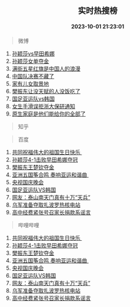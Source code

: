 <div align="center"><h2>实时热搜榜</h2><h4>2023-10-01 21:23:01</h4></div>

> 微博  

1. [孙颖莎vs早田希娜](https://s.weibo.com/weibo?q=%23%E5%AD%99%E9%A2%96%E8%8E%8Evs%E6%97%A9%E7%94%B0%E5%B8%8C%E5%A8%9C%23&t=31&band_rank=1&Refer=top)<br />
2. [孙颖莎女单夺金](https://s.weibo.com/weibo?q=%23%E5%AD%99%E9%A2%96%E8%8E%8E%E5%A5%B3%E5%8D%95%E5%A4%BA%E9%87%91%23&t=31&band_rank=2&Refer=top)<br />
3. [满街五星红旗是中国人的浪漫](https://s.weibo.com/weibo?q=%23%E6%BB%A1%E8%A1%97%E4%BA%94%E6%98%9F%E7%BA%A2%E6%97%97%E6%98%AF%E4%B8%AD%E5%9B%BD%E4%BA%BA%E7%9A%84%E6%B5%AA%E6%BC%AB%23&t=31&band_rank=3&Refer=top)<br />
4. [中国队决赛不藏了](https://s.weibo.com/weibo?q=%23%E4%B8%AD%E5%9B%BD%E9%98%9F%E5%86%B3%E8%B5%9B%E4%B8%8D%E8%97%8F%E4%BA%86%23&t=31&band_rank=4&Refer=top)<br />
5. [家有儿女取景地](https://s.weibo.com/weibo?q=%E5%AE%B6%E6%9C%89%E5%84%BF%E5%A5%B3%E5%8F%96%E6%99%AF%E5%9C%B0&t=31&band_rank=5&Refer=top)<br />
6. [樊振东让没天赋的人没饭吃了](https://s.weibo.com/weibo?q=%23%E6%A8%8A%E6%8C%AF%E4%B8%9C%E8%AE%A9%E6%B2%A1%E5%A4%A9%E8%B5%8B%E7%9A%84%E4%BA%BA%E6%B2%A1%E9%A5%AD%E5%90%83%E4%BA%86%23&t=31&band_rank=6&Refer=top)<br />
7. [国足亚运队vs韩国](https://s.weibo.com/weibo?q=%23%E5%9B%BD%E8%B6%B3%E4%BA%9A%E8%BF%90%E9%98%9Fvs%E9%9F%A9%E5%9B%BD%23&t=31&band_rank=7&Refer=top)<br />
8. [女生手滑误拒浙大保研通知](https://s.weibo.com/weibo?q=%23%E5%A5%B3%E7%94%9F%E6%89%8B%E6%BB%91%E8%AF%AF%E6%8B%92%E6%B5%99%E5%A4%A7%E4%BF%9D%E7%A0%94%E9%80%9A%E7%9F%A5%23&t=31&band_rank=8&Refer=top)<br />
9. [原生家庭是他们能给你的全部了](https://s.weibo.com/weibo?q=%E5%8E%9F%E7%94%9F%E5%AE%B6%E5%BA%AD%E6%98%AF%E4%BB%96%E4%BB%AC%E8%83%BD%E7%BB%99%E4%BD%A0%E7%9A%84%E5%85%A8%E9%83%A8%E4%BA%86&t=31&band_rank=9&Refer=top)<br />

> 知乎  


> 百度  

1. [共同祝福伟大的祖国生日快乐 ](https://www.baidu.com/s?wd=%E5%85%B1%E5%90%8C%E7%A5%9D%E7%A6%8F%E4%BC%9F%E5%A4%A7%E7%9A%84%E7%A5%96%E5%9B%BD%E7%94%9F%E6%97%A5%E5%BF%AB%E4%B9%90%C2%A0&sa=fyb_news&rsv_dl=fyb_news)<br />
2. [孙颖莎4-1击败早田希娜夺冠](https://www.baidu.com/s?wd=%E5%AD%99%E9%A2%96%E8%8E%8E4-1%E5%87%BB%E8%B4%A5%E6%97%A9%E7%94%B0%E5%B8%8C%E5%A8%9C%E5%A4%BA%E5%86%A0&sa=fyb_news&rsv_dl=fyb_news)<br />
3. [樊振东王楚钦夺金](https://www.baidu.com/s?wd=%E6%A8%8A%E6%8C%AF%E4%B8%9C%E7%8E%8B%E6%A5%9A%E9%92%A6%E5%A4%BA%E9%87%91&sa=fyb_news&rsv_dl=fyb_news)<br />
4. [亚洲五国筝合鸣 奏响亚运和谐曲 ](https://www.baidu.com/s?wd=%E4%BA%9A%E6%B4%B2%E4%BA%94%E5%9B%BD%E7%AD%9D%E5%90%88%E9%B8%A3+%E5%A5%8F%E5%93%8D%E4%BA%9A%E8%BF%90%E5%92%8C%E8%B0%90%E6%9B%B2%C2%A0&sa=fyb_news&rsv_dl=fyb_news)<br />
5. [央视国庆晚会](https://www.baidu.com/s?wd=%E5%A4%AE%E8%A7%86%E5%9B%BD%E5%BA%86%E6%99%9A%E4%BC%9A&sa=fyb_news&rsv_dl=fyb_news)<br />
6. [国足亚运队VS韩国](https://www.baidu.com/s?wd=%E5%9B%BD%E8%B6%B3%E4%BA%9A%E8%BF%90%E9%98%9FVS%E9%9F%A9%E5%9B%BD&sa=fyb_news&rsv_dl=fyb_news)<br />
7. [网友：泰山南天门真有十万“天兵”](https://www.baidu.com/s?wd=%E7%BD%91%E5%8F%8B%EF%BC%9A%E6%B3%B0%E5%B1%B1%E5%8D%97%E5%A4%A9%E9%97%A8%E7%9C%9F%E6%9C%89%E5%8D%81%E4%B8%87%E2%80%9C%E5%A4%A9%E5%85%B5%E2%80%9D&sa=fyb_news&rsv_dl=fyb_news)<br />
8. [乌军准备夺取扎波罗热核电站](https://www.baidu.com/s?wd=%E4%B9%8C%E5%86%9B%E5%87%86%E5%A4%87%E5%A4%BA%E5%8F%96%E6%89%8E%E6%B3%A2%E7%BD%97%E7%83%AD%E6%A0%B8%E7%94%B5%E7%AB%99&sa=fyb_news&rsv_dl=fyb_news)<br />
9. [高中经费紧张号召家长捐款系谣言](https://www.baidu.com/s?wd=%E9%AB%98%E4%B8%AD%E7%BB%8F%E8%B4%B9%E7%B4%A7%E5%BC%A0%E5%8F%B7%E5%8F%AC%E5%AE%B6%E9%95%BF%E6%8D%90%E6%AC%BE%E7%B3%BB%E8%B0%A3%E8%A8%80&sa=fyb_news&rsv_dl=fyb_news)<br />

> 哔哩哔哩  

1. [共同祝福伟大的祖国生日快乐 ](https://www.baidu.com/s?wd=%E5%85%B1%E5%90%8C%E7%A5%9D%E7%A6%8F%E4%BC%9F%E5%A4%A7%E7%9A%84%E7%A5%96%E5%9B%BD%E7%94%9F%E6%97%A5%E5%BF%AB%E4%B9%90%C2%A0&sa=fyb_news&rsv_dl=fyb_news)<br />
2. [孙颖莎4-1击败早田希娜夺冠](https://www.baidu.com/s?wd=%E5%AD%99%E9%A2%96%E8%8E%8E4-1%E5%87%BB%E8%B4%A5%E6%97%A9%E7%94%B0%E5%B8%8C%E5%A8%9C%E5%A4%BA%E5%86%A0&sa=fyb_news&rsv_dl=fyb_news)<br />
3. [樊振东王楚钦夺金](https://www.baidu.com/s?wd=%E6%A8%8A%E6%8C%AF%E4%B8%9C%E7%8E%8B%E6%A5%9A%E9%92%A6%E5%A4%BA%E9%87%91&sa=fyb_news&rsv_dl=fyb_news)<br />
4. [亚洲五国筝合鸣 奏响亚运和谐曲 ](https://www.baidu.com/s?wd=%E4%BA%9A%E6%B4%B2%E4%BA%94%E5%9B%BD%E7%AD%9D%E5%90%88%E9%B8%A3+%E5%A5%8F%E5%93%8D%E4%BA%9A%E8%BF%90%E5%92%8C%E8%B0%90%E6%9B%B2%C2%A0&sa=fyb_news&rsv_dl=fyb_news)<br />
5. [央视国庆晚会](https://www.baidu.com/s?wd=%E5%A4%AE%E8%A7%86%E5%9B%BD%E5%BA%86%E6%99%9A%E4%BC%9A&sa=fyb_news&rsv_dl=fyb_news)<br />
6. [国足亚运队VS韩国](https://www.baidu.com/s?wd=%E5%9B%BD%E8%B6%B3%E4%BA%9A%E8%BF%90%E9%98%9FVS%E9%9F%A9%E5%9B%BD&sa=fyb_news&rsv_dl=fyb_news)<br />
7. [网友：泰山南天门真有十万“天兵”](https://www.baidu.com/s?wd=%E7%BD%91%E5%8F%8B%EF%BC%9A%E6%B3%B0%E5%B1%B1%E5%8D%97%E5%A4%A9%E9%97%A8%E7%9C%9F%E6%9C%89%E5%8D%81%E4%B8%87%E2%80%9C%E5%A4%A9%E5%85%B5%E2%80%9D&sa=fyb_news&rsv_dl=fyb_news)<br />
8. [乌军准备夺取扎波罗热核电站](https://www.baidu.com/s?wd=%E4%B9%8C%E5%86%9B%E5%87%86%E5%A4%87%E5%A4%BA%E5%8F%96%E6%89%8E%E6%B3%A2%E7%BD%97%E7%83%AD%E6%A0%B8%E7%94%B5%E7%AB%99&sa=fyb_news&rsv_dl=fyb_news)<br />
9. [高中经费紧张号召家长捐款系谣言](https://www.baidu.com/s?wd=%E9%AB%98%E4%B8%AD%E7%BB%8F%E8%B4%B9%E7%B4%A7%E5%BC%A0%E5%8F%B7%E5%8F%AC%E5%AE%B6%E9%95%BF%E6%8D%90%E6%AC%BE%E7%B3%BB%E8%B0%A3%E8%A8%80&sa=fyb_news&rsv_dl=fyb_news)<br />
